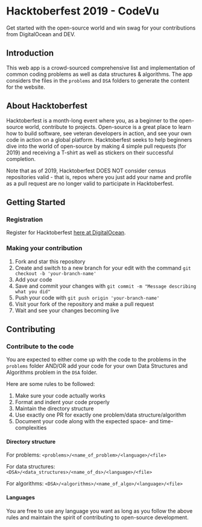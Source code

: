 # Hacktoberfest 2019 - CodeVu
Get started with the open-source world and win swag for your contributions from DigitalOcean and DEV.

## Introduction
This web app is a crowd-sourced comprehensive list and implementation of common coding problems as well as data structures & algorithms. The app considers the files in the `problems` and `DSA` folders to generate the content for the website. 

## About Hacktoberfest
Hacktoberfest is a month-long event where you, as a beginner to the open-source world, contribute to projects. Open-source is a great place to learn how to build software, see veteran developers in action, and see your own code in action on a global platform. Hacktoberfest seeks to help beginners dive into the world of open-source by making 4 simple pull requests (for 2019) and receiving a T-shirt as well as stickers on their successful completion.

Note that as of 2019, Hacktoberfest DOES NOT consider census repositories valid - that is, repos where you just add your name and profile as a pull request are no longer valid to participate in Hacktoberfest.

## Getting Started

### Registration
Register for Hacktoberfest [here at DigitalOcean](https://hacktoberfest.digitalocean.com/). 
<!-- ### Finding a Repository
Look for repositories to contribute to. One easy way is to search for the label `hacktoberfest` on GitHub to find beginner-friendly repositories. This particular repository is one of them. -->
### Making your contribution

1. Fork and star this repository
2. Create and switch to a new branch for your edit with the command `git checkout -b 'your-branch-name'`
3. Add your code
4. Save and commit your changes with `git commit -m "Message describing what you did"`
5. Push your code with `git push origin 'your-branch-name'`
6. Visit your fork of the repository and make a pull request
7. Wait and see your changes becoming live

## Contributing
### Contribute to the code 
You are expected to either come up with the code to the problems in the `problems` folder AND/OR add your code for your own Data Structures and Algorithms problem in the `DSA` folder.

Here are some rules to be followed:
1. Make sure your code actually works
2. Format and indent your code properly
3. Maintain the directory structure
4. Use exactly one PR for exactly one problem/data structure/algorithm
5. Document your code along with the expected space- and time-complexities 
#### Directory structure
For problems:
`<problems>/<name_of_problem>/<language>/<file>`

For data structures:
`<DSA>/<data_structures>/<name_of_ds>/<language>/<file>`

For algorithms:
`<DSA>/<algorithms>/<name_of_algo>/<language>/<file>`
#### Languages
You are free to use any language you want as long as you follow the above rules and maintain the spirit of contributing to open-source development.